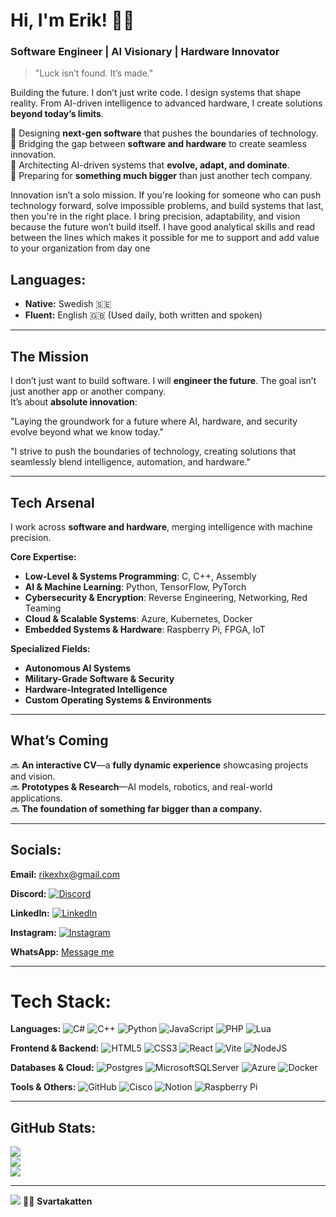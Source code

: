 # Hi, I'm Erik! 🖤🐾  
### Software Engineer | AI Visionary | Hardware Innovator

> "Luck isn’t found. It’s made." 

Building the future. I don’t just write code. I design systems that shape reality. From AI-driven intelligence to advanced hardware, I create solutions **beyond today’s limits**.

🔹 Designing **next-gen software** that pushes the boundaries of technology.  
🔹 Bridging the gap between **software and hardware** to create seamless innovation.  
🔹 Architecting AI-driven systems that **evolve, adapt, and dominate**.  
🔹 Preparing for **something much bigger** than just another tech company. 

Innovation isn’t a solo mission. If you're looking for someone who can push technology forward, solve impossible problems, and build systems that last, then you're in the right place. I bring precision, adaptability, and vision because the future won’t build itself. I have good analytical skills and read between the lines which makes it possible for me to support and add value to your organization from day one

## **Languages:**  
- **Native:** Swedish 🇸🇪  
- **Fluent:** English 🇬🇧 (Used daily, both written and spoken)  

---
## **The Mission**  
I don’t just want to build software. I will **engineer the future**. The goal isn’t just another app or another company.  
It’s about **absolute innovation**:  

"Laying the groundwork for a future where AI, hardware, and security evolve beyond what we know today."

"I strive to push the boundaries of technology, creating solutions that seamlessly blend intelligence, automation, and hardware."

---
## **Tech Arsenal**  
I work across **software and hardware**, merging intelligence with machine precision.

**Core Expertise:**  
- **Low-Level & Systems Programming**: C, C++, Assembly  
- **AI & Machine Learning**: Python, TensorFlow, PyTorch  
- **Cybersecurity & Encryption**: Reverse Engineering, Networking, Red Teaming  
- **Cloud & Scalable Systems**: Azure, Kubernetes, Docker  
- **Embedded Systems & Hardware**: Raspberry Pi, FPGA, IoT 

**Specialized Fields:**  
- **Autonomous AI Systems**  
- **Military-Grade Software & Security**  
- **Hardware-Integrated Intelligence**  
- **Custom Operating Systems & Environments**  

---
## **What’s Coming**  
🔜 **An interactive CV**—a **fully dynamic experience** showcasing projects and vision.  
🔜 **Prototypes & Research**—AI models, robotics, and real-world applications.  
🔜 **The foundation of something far bigger than a company.**  

---
## Socials:

**Email:**  rikexhx@gmail.com  

**Discord:**  [![Discord](https://img.shields.io/badge/Discord-%237289DA.svg?logo=discord&logoColor=white)](https://discord.gg/airikrr)  

**LinkedIn:**  [![LinkedIn](https://img.shields.io/badge/LinkedIn-%230077B5.svg?logo=linkedin&logoColor=white)](https://linkedin.com/in/svartakatten)  

**Instagram:**  [![Instagram](https://img.shields.io/badge/Instagram-%23E4405F.svg?logo=Instagram&logoColor=white)](https://instagram.com/_airikrr)  

**WhatsApp:** [Message me](https://wa.me/+4676145478)

---
# Tech Stack:

**Languages:** 
![C#](https://img.shields.io/badge/c%23-%23239120.svg?style=plastic&logo=csharp&logoColor=white) ![C++](https://img.shields.io/badge/c++-%2300599C.svg?style=plastic&logo=c%2B%2B&logoColor=white) ![Python](https://img.shields.io/badge/python-3670A0?style=plastic&logo=python&logoColor=ffdd54) ![JavaScript](https://img.shields.io/badge/javascript-%23323330.svg?style=plastic&logo=javascript&logoColor=%23F7DF1E) ![PHP](https://img.shields.io/badge/php-%23777BB4.svg?style=plastic&logo=php&logoColor=white) ![Lua](https://img.shields.io/badge/lua-%232C2D72.svg?style=plastic&logo=lua&logoColor=white)

**Frontend & Backend:** 
![HTML5](https://img.shields.io/badge/html5-%23E34F26.svg?style=plastic&logo=html5&logoColor=white) ![CSS3](https://img.shields.io/badge/css3-%231572B6.svg?style=plastic&logo=css3&logoColor=white) ![React](https://img.shields.io/badge/react-%2320232a.svg?style=plastic&logo=react&logoColor=%2361DAFB) ![Vite](https://img.shields.io/badge/vite-%23646CFF.svg?style=plastic&logo=vite&logoColor=white) ![NodeJS](https://img.shields.io/badge/node.js-6DA55F?style=plastic&logo=node.js&logoColor=white)

**Databases & Cloud:** 
![Postgres](https://img.shields.io/badge/postgres-%23316192.svg?style=plastic&logo=postgresql&logoColor=white) ![MicrosoftSQLServer](https://img.shields.io/badge/Microsoft%20SQL%20Server-CC2927?style=plastic&logo=microsoft%20sql%20server&logoColor=white) ![Azure](https://img.shields.io/badge/azure-%230072C6.svg?style=plastic&logo=microsoftazure&logoColor=white) ![Docker](https://img.shields.io/badge/docker-%230db7ed.svg?style=plastic&logo=docker&logoColor=white)  

**Tools & Others:** 
![GitHub](https://img.shields.io/badge/github-%23121011.svg?style=plastic&logo=github&logoColor=white) ![Cisco](https://img.shields.io/badge/cisco-%23049fd9.svg?style=plastic&logo=cisco&logoColor=black) ![Notion](https://img.shields.io/badge/Notion-%23000000.svg?style=plastic&logo=notion&logoColor=white) ![Raspberry Pi](https://img.shields.io/badge/-Raspberry_Pi-C51A4A?style=plastic&logo=Raspberry-Pi)

---
## GitHub Stats:
![](https://github-readme-stats.vercel.app/api?username=Svartakatten&theme=radical&hide_border=false&include_all_commits=true&count_private=true)  
![](https://github-readme-streak-stats.herokuapp.com/?user=Svartakatten&theme=radical&hide_border=false)  
![](https://github-readme-stats.vercel.app/api/top-langs/?username=Svartakatten&theme=radical&hide_border=false&layout=compact)

---
[![](https://visitcount.itsvg.in/api?id=Svartakatten&icon=5&color=1)](https://visitcount.itsvg.in)
🖤🐾 **Svartakatten**
